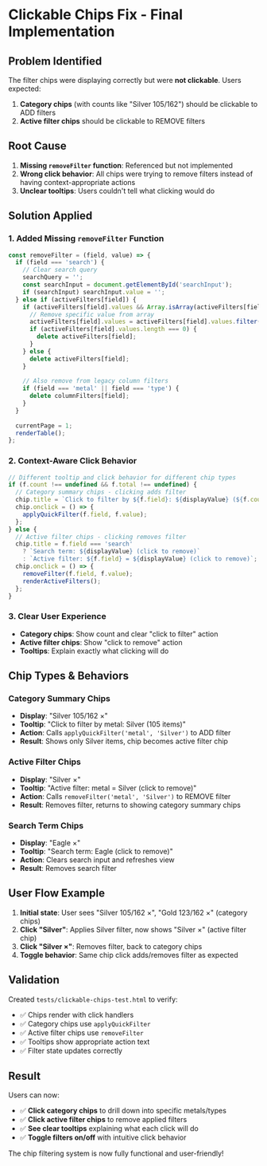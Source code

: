 # Clickable Chips Fix - Final Implementation

## Problem Identified
The filter chips were displaying correctly but were **not clickable**. Users expected:
1. **Category chips** (with counts like "Silver 105/162") should be clickable to ADD filters
2. **Active filter chips** should be clickable to REMOVE filters

## Root Cause
1. **Missing `removeFilter` function**: Referenced but not implemented
2. **Wrong click behavior**: All chips were trying to remove filters instead of having context-appropriate actions
3. **Unclear tooltips**: Users couldn't tell what clicking would do

## Solution Applied

### 1. Added Missing `removeFilter` Function
```js
const removeFilter = (field, value) => {
  if (field === 'search') {
    // Clear search query
    searchQuery = '';
    const searchInput = document.getElementById('searchInput');
    if (searchInput) searchInput.value = '';
  } else if (activeFilters[field]) {
    if (activeFilters[field].values && Array.isArray(activeFilters[field].values)) {
      // Remove specific value from array
      activeFilters[field].values = activeFilters[field].values.filter(v => v !== value);
      if (activeFilters[field].values.length === 0) {
        delete activeFilters[field];
      }
    } else {
      delete activeFilters[field];
    }
    
    // Also remove from legacy column filters
    if (field === 'metal' || field === 'type') {
      delete columnFilters[field];
    }
  }
  
  currentPage = 1;
  renderTable();
};
```

### 2. Context-Aware Click Behavior
```js
// Different tooltip and click behavior for different chip types
if (f.count !== undefined && f.total !== undefined) {
  // Category summary chips - clicking adds filter
  chip.title = `Click to filter by ${f.field}: ${displayValue} (${f.count} items)`;
  chip.onclick = () => {
    applyQuickFilter(f.field, f.value);
  };
} else {
  // Active filter chips - clicking removes filter
  chip.title = f.field === 'search'
    ? `Search term: ${displayValue} (click to remove)`
    : `Active filter: ${f.field} = ${displayValue} (click to remove)`;
  chip.onclick = () => {
    removeFilter(f.field, f.value);
    renderActiveFilters();
  };
}
```

### 3. Clear User Experience
- **Category chips**: Show count and clear "click to filter" action
- **Active filter chips**: Show "click to remove" action
- **Tooltips**: Explain exactly what clicking will do

## Chip Types & Behaviors

### Category Summary Chips
- **Display**: "Silver 105/162 ×"
- **Tooltip**: "Click to filter by metal: Silver (105 items)"
- **Action**: Calls `applyQuickFilter('metal', 'Silver')` to ADD filter
- **Result**: Shows only Silver items, chip becomes active filter chip

### Active Filter Chips  
- **Display**: "Silver ×"
- **Tooltip**: "Active filter: metal = Silver (click to remove)"
- **Action**: Calls `removeFilter('metal', 'Silver')` to REMOVE filter
- **Result**: Removes filter, returns to showing category summary chips

### Search Term Chips
- **Display**: "Eagle ×"
- **Tooltip**: "Search term: Eagle (click to remove)"
- **Action**: Clears search input and refreshes view
- **Result**: Removes search filter

## User Flow Example
1. **Initial state**: User sees "Silver 105/162 ×", "Gold 123/162 ×" (category chips)
2. **Click "Silver"**: Applies Silver filter, now shows "Silver ×" (active filter chip)
3. **Click "Silver ×"**: Removes filter, back to category chips
4. **Toggle behavior**: Same chip click adds/removes filter as expected

## Validation
Created `tests/clickable-chips-test.html` to verify:
- ✅ Chips render with click handlers
- ✅ Category chips use `applyQuickFilter`
- ✅ Active filter chips use `removeFilter`
- ✅ Tooltips show appropriate action text
- ✅ Filter state updates correctly

## Result
Users can now:
- ✅ **Click category chips** to drill down into specific metals/types
- ✅ **Click active filter chips** to remove applied filters
- ✅ **See clear tooltips** explaining what each click will do
- ✅ **Toggle filters on/off** with intuitive click behavior

The chip filtering system is now fully functional and user-friendly!
